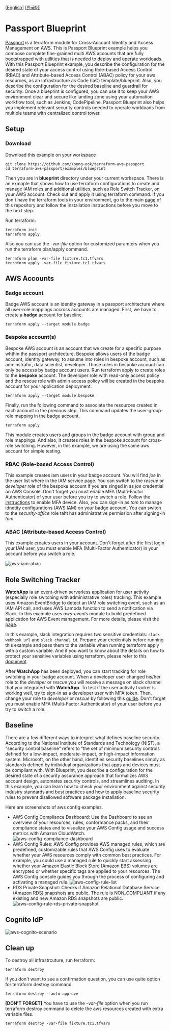 [[English](README.md)] [[한국어](README.ko.md)]

# Passport Blueprint
[Passport](https://github.com/Young-ook/terraform-aws-passport) is a terraform module for Cross-Account Identity and Access Management on AWS. This is Passport Blueprint example helps you compose complete fine-grained multi AWS accounts that are fully bootstrapped with utilities that is needed to deploy and operate workloads. With this Passport Blueprint example, you describe the configuration for the desired state of your access control using Role-based Access Control (RBAC) and Attribute-based Access Control (ABAC) policy for your aws resources, as an Infrastructure as Code (IaC) template/blueprint. Also, you describe the configuration for the desired baseline and guardrail for security. Once a blueprint is configured, you can use it to keep your AWS environment clear and secure like landing zone using your automation workflow tool, such as Jenkins, CodePipeline. Passport Blueprint also helps you implement relevant security controls needed to operate workloads from multiple teams with centralized control tower.

## Setup
### Download
Download this example on your workspace
```
git clone https://github.com/Young-ook/terraform-aws-passport
cd terraform-aws-passport/examples/blueprint
```

Then you are in **blueprint** directory under your current workspace. There is an exmaple that shows how to use terraform configurations to create and manage IAM roles and additional utilities, such as Role Switch Tracker, on your AWS account. Check out and apply it using terraform command. If you don't have the terraform tools in your environment, go to the main [page](https://github.com/Young-ook/terraform-aws-passport) of this repository and follow the installation instructions before you move to the next step.

Run terraform:
```
terraform init
terraform apply
```
Also you can use the *-var-file* option for customized paramters when you run the terraform plan/apply command.
```
terraform plan -var-file fixture.tc1.tfvars
terraform apply -var-file fixture.tc1.tfvars
```

## AWS Accounts
### Badge account
Badge AWS account is an identity gateway in a passport architecture where all user-role mappings accross accounts are managed. First, we have to create a **badge** account for baseline.
```
terraform apply --target module.badge
```

### Bespoke account(s)
Bespoke AWS account is an account that we create for a specific purpose whthin the passport architecture. Bespoke allows users of the badge account, identity gateway, to assume into roles in bespoke account, such as adminstrator, data scientist, developer. Those roles in bespoke account can only be access by badge account users. Run terraform apply to create roles to the **bespoke** account. The developer role with read-only access policy and the rescue role with admin access policy will be created in the bespoke account for your application deployment.
```
terraform apply --target module.bespoke
```

Finally, run the following command to associate the resources created in each account in the previous step. This command updates the user-group-role mapping in the badge account.
```
terraform apply
```

This module creates users and groups in the badge account with group and role mappings. And also, it creates roles in the bespoke account for cross-role switching. However, in this example, we are using the same aws account for simple testing.

### RBAC (Role-based Access Control)
This example creates iam users in your badge account. You will find *joe* in the user list where in the IAM service page. You can switch to the *rescue* or *developer* role of the bespoke account if you are singed in as *joe* credential on AWS Console. Don't forget you must enable MFA (Multi-Factor Authenticator) of your user before you try to switch a role. Follow the [instructions](https://docs.aws.amazon.com/IAM/latest/UserGuide/id_credentials_mfa_enable_virtual.html) to enable MFA device. Also, you can sign-in as *tom* to manage idnetity configurations (AWS IAM) on your badge account. You can switch to the *security-office* role taht has adminiatrative permission after signing-in *tom*.

### ABAC (Attribute-based Access Control)
This example creates users in your account. Don't forget after the first login your IAM user, you must enable MFA (Multi-Factor Authenticator) in your account before you switch a role.

![aws-iam-abac](../../images/aws-iam-abac.png)

## Role Switching Tracker
**WatchApp** ia an event-driven serverless application for user activity (especially role switching with administrative roles) tracking. This example uses Amazon EventBridge to detect an IAM role switching event, such as an IAM API call, and uses AWS Lambda function to send a notification via Slack. In this example uses *aws-events* module to build predefined application for AWS Event management. For more details, please visit the [page](https://github.com/Young-ook/terraform-aws-eventbridge/blob/main/modules/aws-events).

In this example, slack integration requires two sensitive credentials: `slack webhook url` and `slack channel id`. Prepare your credentials before running this example and pass them to the variable when running terraform apply with a custom variable. And if you want to know about the details on how to protect your sensitive variables using terraform, please refer to this [document](https://learn.hashicorp.com/tutorials/terraform/sensitive-variables?in=terraform/0-14).

After **WatchApp** has been deployed, you can start tracking for role switching in your badge account. When a developer user changed his/her role to the *develper* or *rescue* you will receive a message on slack channel that you integrated with **WatchApp**. To test if the user activity tracker is working well, try to sign-in as a developer user with MFA token. Then, change your role to *developer* or *rescue* by following this [guide](https://docs.aws.amazon.com/IAM/latest/UserGuide/id_roles_use_switch-role-console.html). Don't forget you must enable MFA (Multi-Factor Authenticator) of your user before you try to switch a role.

## Baseline
There are a few different ways to interpret what defines baseline security. According to the National Institute of Standards and Technology (NIST), a “security control baseline” refers to  “the set of minimum security controls defined for a low-impact, moderate-impact, or high-impact information system. Microsoft, on the other hand, identifies security baselines simply as standards defined by individual organizations that apps and devices must be compliant with. With Blueprint, you describe a configuration for the desired state of a security assurance approach that formalizes AWS account design, automates security controls, and streamlines auditing. In this example, you can learn how to check your environment against security industry standards and best practices and how to apply baseline security rules to prevent disallowed software package installation.

Here are screenshots of aws config examples.
- AWS Config Compliance Dashboard: Use the Dashboard to see an overview of your resources, rules, conformance packs, and their compliance states and to visualize your AWS Config usage and success metrics with Amazon CloudWatch. 
  ![aws-config-compliance-dashboard](../../images/aws-config-compliance-dashboard.png)
- AWS Config Rules: AWS Config provides AWS managed rules, which are predefined, customizable rules that AWS Config uses to evaluate whether your AWS resources comply with common best practices. For example, you could use a managed rule to quickly start assessing whether your Amazon Elastic Block Store (Amazon EBS) volumes are encrypted or whether specific tags are applied to your resources. The AWS Config console guides you through the process of configuring and activating a managed rule.
  ![aws-config-rule-list](../../images/aws-config-rule-list.png)  
- RDS Private Snapshot: Checks if Amazon Relational Database Service (Amazon RDS) snapshots are public. The rule is NON_COMPLIANT if any existing and new Amazon RDS snapshots are public.
  ![aws-config-rule-rds-private-snapshot](../../images/aws-config-rule-rds-private-snapshot.png)

## Cognito IdP

![aws-cognito-scenario](../../images/aws-cognito-scenario.png)

## Clean up
To destroy all infrastrcuture, run terraform:
```
terraform destroy
```

If you don't want to see a confirmation question, you can use quite option for terraform destroy command
```
terraform destroy --auto-approve
```

**[DON'T FORGET]** You have to use the *-var-file* option when you run terraform destroy command to delete the aws resources created with extra variable files.
```
terraform destroy -var-file fixture.tc1.tfvars
```
